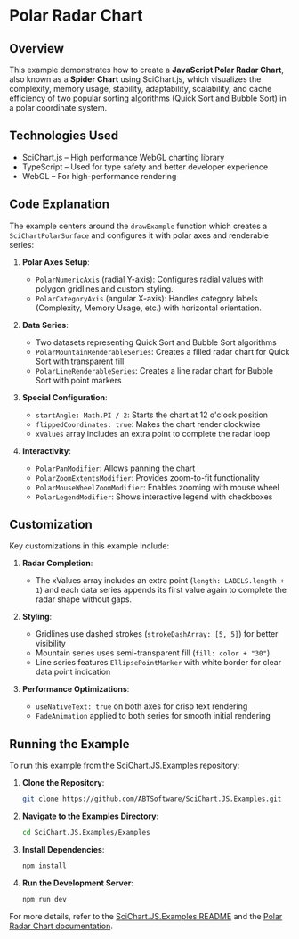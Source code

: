 # Polar Radar Chart

## Overview

This example demonstrates how to create a **JavaScript Polar Radar Chart**, also known as a **Spider Chart** using SciChart.js, which visualizes the complexity, memory usage, stability, adaptability, scalability, and cache efficiency of two popular sorting algorithms (Quick Sort and Bubble Sort) in a polar coordinate system.

## Technologies Used

- SciChart.js – High performance WebGL charting library
- TypeScript – Used for type safety and better developer experience
- WebGL – For high-performance rendering

## Code Explanation

The example centers around the `drawExample` function which creates a `SciChartPolarSurface` and configures it with polar axes and renderable series:

1. **Polar Axes Setup**:
   - `PolarNumericAxis` (radial Y-axis): Configures radial values with polygon gridlines and custom styling.
   - `PolarCategoryAxis` (angular X-axis): Handles category labels (Complexity, Memory Usage, etc.) with horizontal orientation.

2. **Data Series**:
   - Two datasets representing Quick Sort and Bubble Sort algorithms
   - `PolarMountainRenderableSeries`: Creates a filled radar chart for Quick Sort with transparent fill
   - `PolarLineRenderableSeries`: Creates a line radar chart for Bubble Sort with point markers

3. **Special Configuration**:
   - `startAngle: Math.PI / 2`: Starts the chart at 12 o'clock position
   - `flippedCoordinates: true`: Makes the chart render clockwise
   - `xValues` array includes an extra point to complete the radar loop

4. **Interactivity**:
   - `PolarPanModifier`: Allows panning the chart
   - `PolarZoomExtentsModifier`: Provides zoom-to-fit functionality
   - `PolarMouseWheelZoomModifier`: Enables zooming with mouse wheel
   - `PolarLegendModifier`: Shows interactive legend with checkboxes

## Customization

Key customizations in this example include:

1. **Radar Completion**:
   - The xValues array includes an extra point (`length: LABELS.length + 1`) and each data series appends its first value again to complete the radar shape without gaps.

2. **Styling**:
   - Gridlines use dashed strokes (`strokeDashArray: [5, 5]`) for better visibility
   - Mountain series uses semi-transparent fill (`fill: color + "30"`)
   - Line series features `EllipsePointMarker` with white border for clear data point indication

3. **Performance Optimizations**:
   - `useNativeText: true` on both axes for crisp text rendering
   - `FadeAnimation` applied to both series for smooth initial rendering

## Running the Example

To run this example from the SciChart.JS.Examples repository:

1. **Clone the Repository**:
   ```bash
   git clone https://github.com/ABTSoftware/SciChart.JS.Examples.git
   ```

2. **Navigate to the Examples Directory**:
   ```bash
   cd SciChart.JS.Examples/Examples
   ```

3. **Install Dependencies**:
   ```bash
   npm install
   ```

4. **Run the Development Server**:
   ```bash
   npm run dev
   ```

For more details, refer to the [SciChart.JS.Examples README](https://github.com/ABTSoftware/SciChart.JS.Examples/blob/master/README.md) and the [Polar Radar Chart documentation](https://www.scichart.com/documentation/js/v4/2d-charts/chart-types/polar-radar-chart/).